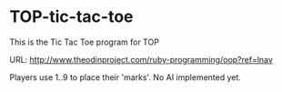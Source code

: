 # TOP-tic-tac-toe

This is the Tic Tac Toe program for TOP

URL: http://www.theodinproject.com/ruby-programming/oop?ref=lnav

Players use 1..9 to place their 'marks'.
No AI implemented yet.
